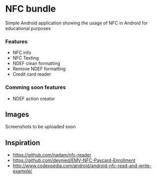 # NFC bundle
Simple Android application showing the usage of NFC in Android for educational purposes

### Features
- NFC info
- NFC Texting
- NDEF clean formatting
- Remove NDEF formatting
- Credit card reader

### Comming soon features
- NDEF action creator

## Images
Screenshots to be uploaded soon

## Inspiration
- https://github.com/nadam/nfc-reader
- https://github.com/devnied/EMV-NFC-Paycard-Enrollment
- http://www.codexpedia.com/android/android-nfc-read-and-write-example/

